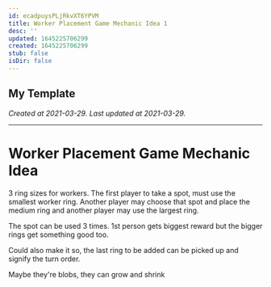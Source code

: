 ```yaml
---
id: ecadpuysPLjRkvXT6YPVM
title: Worker Placement Game Mechanic Idea 1
desc: ''
updated: 1645225706299
created: 1645225706299
stub: false
isDir: false
---
```

My Template
---

_Created at 2021-03-29._
_Last updated at 2021-03-29._




---

# Worker Placement Game Mechanic Idea


3 ring sizes for workers. The first player to take a spot, must use the smallest worker ring. Another player may choose that spot and place the medium ring and another player may use the largest ring.

The spot can be used 3 times. 1st person gets biggest reward but the bigger rings get something good too.

Could also make it so, the last ring to be added can be picked up and signify the turn order.

Maybe they're blobs, they can grow and shrink


